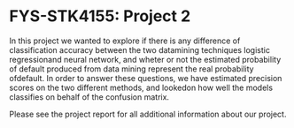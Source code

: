 # FYS-STK4155: Project 2
In this project we wanted to explore if there is any difference of classification accuracy between the two datamining techniques logistic regressionand neural network, and wheter or not the estimated probability of default produced from data mining represent the real probability ofdefault. In order to answer these questions, we have estimated precision scores on the two different methods, and lookedon how well the models classifies on behalf of the confusion matrix.

Please see the project report for all additional information about our project. 

